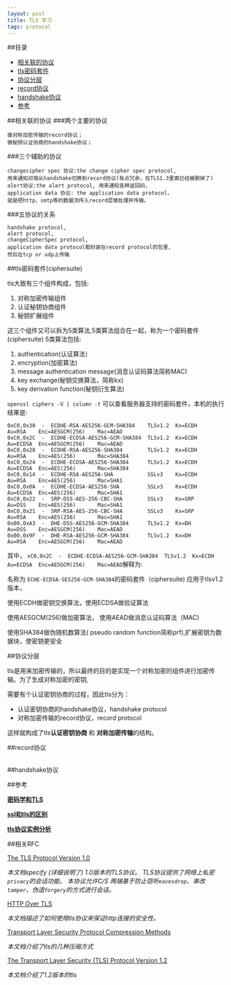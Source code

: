 ```yaml
---
layout: post
title: TLS 学习
tags: protocol 
---
```


##目录
* [相关联的协议](#协议)
* [tls密码套件](#ciphersuite)
* [协议分层](#协议分层)
* [record协议](#record)
* [handshake协议](#handshake)
* [参考](#参考)

<a id="协议"></a>
##相关联的协议
###两个主要的协议

```
做对称加密传输的record协议；
做秘钥认证协商的handshake协议；
```
###三个辅助的协议

```
changecipher spec 协议:the change cipher spec protocol,
用来通知对端从handshake切换到record协议(有点冗余，在TLS1.3里面已经被删掉了)
alert协议:the alert protocol, 用来通知各种返回码，
application data 协议: the application data protocol，
就是把http，smtp等的数据流传入record层做处理并传输。

```
###五协议的关系
```
handshake protocol,
alert protocol,
changeCipherSpec protocol,
application data protocol都封装在record protocol的包里，
然后在tcp or udp上传输
```
<a id="ciphersuite"></a>
##tls密码套件(ciphersuite)

tls大致有三个组件构成，包括:
1. 对称加密传输组件
2. 认证秘钥协商组件
3. 秘钥扩展组件

这三个组件又可以拆为5类算法,5类算法组合在一起，称为一个密码套件(ciphersuite)
5类算法包括:
1. authentication(认证算法）
2. encryption(加密算法)
3. message authentication message(消息认证码算法简称MAC)
4. key exchange(秘钥交换算法，简称kx)
5. key derivation function(秘钥衍生算法)

`openssl ciphers -V | column -t` 可以查看服务器支持的密码套件，本机的执行结果是:

```
0xC0,0x30  -  ECDHE-RSA-AES256-GCM-SHA384    TLSv1.2  Kx=ECDH        Au=RSA    Enc=AESGCM(256)    Mac=AEAD
0xC0,0x2C  -  ECDHE-ECDSA-AES256-GCM-SHA384  TLSv1.2  Kx=ECDH        Au=ECDSA  Enc=AESGCM(256)    Mac=AEAD
0xC0,0x28  -  ECDHE-RSA-AES256-SHA384        TLSv1.2  Kx=ECDH        Au=RSA    Enc=AES(256)       Mac=SHA384
0xC0,0x24  -  ECDHE-ECDSA-AES256-SHA384      TLSv1.2  Kx=ECDH        Au=ECDSA  Enc=AES(256)       Mac=SHA384
0xC0,0x14  -  ECDHE-RSA-AES256-SHA           SSLv3    Kx=ECDH        Au=RSA    Enc=AES(256)       Mac=SHA1
0xC0,0x0A  -  ECDHE-ECDSA-AES256-SHA         SSLv3    Kx=ECDH        Au=ECDSA  Enc=AES(256)       Mac=SHA1
0xC0,0x22  -  SRP-DSS-AES-256-CBC-SHA        SSLv3    Kx=SRP         Au=DSS    Enc=AES(256)       Mac=SHA1
0xC0,0x21  -  SRP-RSA-AES-256-CBC-SHA        SSLv3    Kx=SRP         Au=RSA    Enc=AES(256)       Mac=SHA1
0x00,0xA3  -  DHE-DSS-AES256-GCM-SHA384      TLSv1.2  Kx=DH          Au=DSS    Enc=AESGCM(256)    Mac=AEAD
0x00,0x9F  -  DHE-RSA-AES256-GCM-SHA384      TLSv1.2  Kx=DH          Au=RSA    Enc=AESGCM(256)    Mac=AEAD
```

其中， `xC0,0x2C  -  ECDHE-ECDSA-AES256-GCM-SHA384  TLSv1.2  Kx=ECDH        Au=ECDSA  Enc=AESGCM(256)    Mac=AEAD`解释为:

名称为 `ECHE-ECDSA-SES256-GCM-SHA384`的密码套件（ciphersuite) 应用于tlsv1.2版本，

使用ECDH做密钥交换算法，使用ECDSA做验证算法

使用AESGCM(256)做加密算法， 使用AEAD做消息认证码算法（MAC)

使用SHA384做伪随机数算法( pseudo random function简称prf),扩展密钥为数据块，使密钥更安全

<a id="协议分层"></a>
##协议分层

tls是用来加密传输的，所以最终的目的是实现一个对称加密的组件进行加密传输。为了生成对称加密的密钥,

需要有个认证密钥协商的过程，因此tls分为：

* 认证密钥协商的handshake协议，handshake protocol
* 对称加密传输的record协议，record protocol

这样就构成了tls**认证密钥协商** 和 **对称加密传输**的结构。

<a id="record"></a>
##record协议

<a id="handshake"></a>    
##handshake协议



<a id="参考"></a>
##参考

[**密码学和TLS**](https://blog.helong.info/blog/2015/09/06/tls-protocol-analysis-and-crypto-protocol-design/)

[**ssl和tls的区别**](http://kb.cnblogs.com/page/197396/)

[**tls协议实例分析**](http://segmentfault.com/a/1190000002963044)

<a id="rfc"></a>
##相关RFC

[The TLS Protocol Version 1.0](http://www.ietf.org/rfc/rfc2246.txt)

 *本文档specify (详细说明了) 1.0版本的TLS协议。 TLS协议提供了网络上私密`privacy`的会话功能。
本协议允许C/S 两端基于防止窃听`eavesdrop`、串改`tamper`、伪造`forgery`的方式进行会话。*

[HTTP Over TLS](http://www.rfc-editor.org/rfc/rfc2818.txt)

*本文档描述了如何使用tls协议来保证http连接的安全性。*

[Transport Layer Security Protocol Compression Methods](http://www.rfc-editor.org/rfc/rfc3749.txt)

*本文档介绍了tls的几种压缩方式*

[The Transport Layer Security (TLS) Protocol Version 1.2](http://www.rfc-editor.org/rfc/rfc5246.txt)

*本文档介绍了1.2版本的tls*

